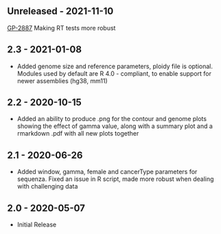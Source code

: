 ## Unreleased - 2021-11-10
[GP-2887](https://jira.oicr.on.ca/browse/GP-2887) Making RT tests more robust
## 2.3 - 2021-01-08
 - Added genome size and reference parameters, ploidy file is optional. Modules used by default are R 4.0 - compliant, to enable support for newer assemblies (hg38, mm11)
## 2.2 - 2020-10-15
 - Added an ability to produce .png for the contour and genome plots showing the effect of gamma value, along with a summary plot and a rmarkdown .pdf with all new plots together
## 2.1 - 2020-06-26
 - Added window, gamma, female and cancerType parameters for sequenza. Fixed an issue in R script, made more robust when dealing with challenging data
## 2.0 - 2020-05-07
 - Initial Release
